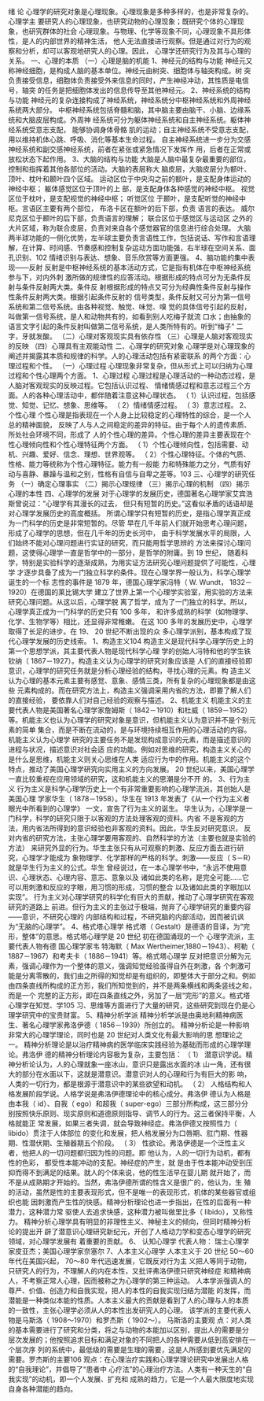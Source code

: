 绪 论
心理学的研究对象是心理现象。心理现象是多种多样的，也是非常复杂的。心理学主
要研究人的心理现象，也研究动物的心理现象；既研究个体的心理现象，也研究群体的社会
心理现象。与物理、化学等现象不同，心理现象不具形体性，是人的内部世界的精神生活，
他人无法直接进行观察。但是通过对行为的观察和分析，却可以客观地研究人的心理。因此，
心理学还研究行为及其与心理的关系。
一、心理的本质
（一）心理是脑的机能
1、神经元的结构与功能
神经元又称神经细胞，是构成人脑的基本单位。神经元由树突、细胞体与轴突构成。树
突负责接受信息，细胞体负责接受外来信息的同时，产生神经冲动，其性质是电信号，轴突
的任务是把细胞体发出的信息传导至其他神经元。
2、神经系统的结构与功能
神经元的复杂连接构成了神经系统，神经系统分中枢神经系统和外周神经系统两大部分。
中枢神经系统包括脊髓和脑，其中脑主要由脑干、小脑、边缘系统和大脑皮层构成。外周神
经系统可分为躯体神经系统和自主神经系统。躯体神经系统受意志支配， 能够协调身体骨骼
肌的运动；自主神经系统不受意志支配，用以维持机体心跳、呼吸、消化等基本生命过程。
自主神经系统进一步分为交感神经系统和副交感神经系统，前者在紧张或紧急情况下发挥作
用，后者在正常或放松状态下起作用。
3、大脑的结构与功能
大脑是人脑中最复杂最重要的部位，控制和指挥着其他各部位的活动。大脑的表层称大
脑皮层，大脑皮层分为额叶、顶叶、枕叶和颞叶四个区域。
运动区位于中央沟之前的额叶，是支配身体运动的神经中枢； 躯体感觉区位于顶叶的上
部，是支配身体各种感觉的神经中枢。 视觉区位于枕叶，是支配视觉的神经中枢； 听觉区位
于颞叶，是支配听觉的神经中枢。言语区主要有两个部位， 布洛卡区在额叶的后下部，负责
语言的表达。 威尔尼克区位于颞叶的后下部，负责语言的理解； 联合区位于感觉区与运动区
之外的大片区域，称为联合皮层，负责对来自各个感觉器官的信息进行综合处理。
大脑两半球功能的一侧化优势，左半球主要负责言语性工作，包括说话、写作和言语理
解，在计算、时间感、节奏感和控制复杂运动方面功能强，右半球在空间关系、面孔识别、102
情绪识别与表达、想象、音乐欣赏等方面更强。
4、脑功能的集中表现——反射
反射是中枢神经系统的基本活动方式，它是指有机体在中枢神经系统参与下，对内外刺
激所做的规律性的应答活动。根据形成的特点可分为无条件反射与条件反射两大类。条件反
射根据形成的特点又可分为经典性条件反射与操作性条件反射两大类。根据引起条件反射的
信号类型，条件反射又可分为第一信号系统和第二信号系统。由各种视觉、触觉、味觉、嗅
觉的具体信号引起的反射，叫做第一信号系统，是人和动物共有的，如看到别人吃梅子就流
口水；由抽象的语言文字引起的条件反射叫做第二信号系统，是人类所特有的。听到“梅子”
二字，牙就发酸。
（二）心理对客观现实具有依存性
（三）心理是人脑对客观现实的反映
（四）心理具有主观能动性
二、心理学的研究对象
心理学是对心理现象的阐述并揭露其本质和规律的科学。人的心理活动包括有紧密联系
的两个方面：心理过程和个性。
（一）心理过程
心理现象非常复杂，但从形式上可以归纳为心理过程和个性心理两个方面。
1、心理过程
心理过程是心理活动的一种动态过程，是人脑对客观现实的反映过程。它包括认识过程、
情绪情感过程和意志过程三个方面。人的各种心理活动中，都伴随着注意这种心理状态。
（ 1）认识过程，包括感觉、知觉、记忆、想象、思维等。
（ 2）情绪情感过程。
（ 3）意志过程。
2、个性心理
个性心理是指表现在一个人身上比较稳定的心理特性的综合，是一个人总的精神面貌，
反映了人与人之间稳定的差异的特征。由于每个人的遗传素质、所处社会环境不同，形成了
人的个性心理的差异。个性心理的差异主要表现在个性心理倾向性和个性心理特征两个方面。
（ 1）个性心理倾向性，包括需要、动机、兴趣、爱好、信念、理想、世界观等。
（ 2）个性心理特征。个体的气质、性格、能力等统称为个性心理特征。能力有一般能
力和特殊能力之分，气质有好动与喜静、暴躁与温和之别，性格有自信与自卑之差等。103
三、心理学的研究任务
（一）确定心理事实
（二）揭示心理规律
（三）揭示心理的机制
（四）揭示心理的本性
四、心理学的发展
对于心理学的发展历史，德国著名心理学家艾宾浩斯曾说过：“心理学有其漫长的过去，
但只有短暂的历史。”这看似矛盾的话语却是对心理学发展历史的高度概括。
所谓心理学只有短暂的历史，是指心理学真正成为一门科学的历史是非常短暂的。尽管
早在几千年前人们就开始思考心理问题，形成了心理学的思想，但在几千年的历史长河中，
由于科学发展水平的局限，人们始终不能对心理问题进行实证的研究，而只能用哲学思辨的
方法来探讨心理问题，这使得心理学一直是哲学中的一部分，是哲学的附庸。到 19 世纪，
随着科学，特别是实验科学的逐渐成熟，为用实证方法研究心理问题提供了可能性，心理学
才逐步具备了成为一门独立科学的条件。现在心理学界一般认为，科学心理学诞生的一个标
志性的事件是 1879 年，德国心理学家冯特（ W. Wundt， 1832－1920）在德国的莱比锡大学
建立了世界上第一个心理学实验室，用实验的方法来研究心理问题。从这以后，心理学脱
离了哲学，成为了一门独立的科学。所以，心理学真正成为一门科学的历史只有 100 多年，
和许多成熟的科学（如物理学、化学、生物学等）相比，还显得非常稚嫩。
在这 100 多年的发展历史中，心理学取得了长足的进步。在 19、 20 世纪不断出现的众
多心理学派别，基本构成了现代心理学发展的历史线索。
1、构造主义104
构造主义是现代科学心理学历史上的第一个思想学派，其主要代表人物是现代科学心理
学的创始人冯特和他的学生铁钦纳（ 1867－1927）。构造主义认为心理学的研究对象应该是
人们的直接经验即意识，心理学的研究任务就是分析心理经验的结构，寻找心理的元素。构
造主义认为心理的基本元素主要有感觉、意象、感情三类，所有复杂的心理现象都是由这些
元素构成的。而在研究方法上，构造主义强调采用内省的方法，即要了解人们的直接经验，
要依靠人们对自己经验的观察与描述。
2、机能主义
机能主义的主要代表人物是美国著名心理学家詹姆斯（ 1842－1910）和杜威（ 1859－1952）
等。机能主义也认为心理学的研究对象是意识，但机能主义认为意识并不是个别元素的简单
集合，而是不断在流动的，是与环境持续相互作用的心理活动的内容。机能主义认为心理学
研究的主要任务不是发现构成意识的元素，而是描述意识的进程与状况，描述意识对社会适
应的功能。例如对思维的研究，构造主义关心的是什么是思维，机能主义则关心思维在人类
适应行为中的作用。机能主义的这个特点，推动了美国心理学研究向实用主义的方向发展。
20 世纪以来，美国心理学一直比较重视在应用领域的研究，这和机能主义的思潮是分不开
的。
3、行为主义
行为主义是科学心理学历史上一个有非常重要影响的心理学流派，其创始人是美国心理
学家华生（ 1878－1958）。华生在 1913 年发表了《从一个行为主义者眼光中所看到的心理学》
一文，宣告了行为主义的诞生。
华生认为，心理学是一门科学，科学的研究只限于以客观的方法处理客观的资料。内省
不是客观的方法，用内省法所得到的意识经验也非客观的资料。因此，华生反对研究意识，
反对内省的研究方法，主张心理学要用客观的、自然科学的方法（主要也就是实验的方法）
来研究外显的行为。华生主张只有从可观察的刺激、反应方面去进行研究，心理学才能成为
象物理学、化学那样的严格的科学。刺激――反应（ S－R）就是华生行为主义的公式。华生
曾经说过，在一本心理学书中，“永远不使用意识、心理状态、心理内容、意志、意象以及
诸如此类的名称，是完全可能……它可以用刺激和反应的字眼，用习惯的形成，习惯的整合
以及诸如此类的字眼加以实现”。
行为主义对心理学研究的科学化有巨大的贡献，推动了心理学研究在客观研究的道路上
前进。但行为主义的主张过于极端，抛弃了心理学研究的重要内容――意识，不研究心理的
内部结构和过程，不研究脑的内部活动，因而被讥讽为“无脑的心理学”。
4、格式塔心理学
格式塔（ Gestalt）是德语的音译，为“完形，整体”的意思。格式塔心理学是 20 世纪
初在德国涌现的一个 心理学流派，主 要代表人物有德 国心理学家韦 特海默（ Max
Wertheimer,1880－1943）、柯勒（ 1887－1967）和考夫卡（ 1886－1941）等。格式塔心理学
反对把意识分解为元素，强调心理作为一个整体的意义，强调知觉经验虽得自外在刺激，各
个刺激可能是分离零散的，我们由之所得的知觉却是有组织的，即整体大于部分之和。例如
由四条直线所构成的正方形，我们所知觉到的，并不是两条横线和两条竖线之和，而是一个
完整的正方形，即在四条直线之外，另加了一层“完形”的意义。格式塔心理学在知觉、学105
习、思维等方面进行了大量的研究，这些研究到现在仍是心理学研究中的宝贵财富。
5、精神分析学派
精神分析学派是由奥地利精神病医生、著名心理学家弗洛伊德（ 1856－1939）所创立的。
精神分析论是一种影响非常大的心理学理论，同时也是 20 世纪对人类文化有最大影响的思
想理论之一。
精神分析理论是以治疗精神病的医学临床实践经验为基础而形成的心理学理论。弗洛伊
德的精神分析理论内容极为复杂，主要包括：
（ 1） 潜意识学说。精神分析论认为，人的心理就象一座冰山，意识只是露出水面的冰
山一角，还有很大的部分在水面以下，这就是潜意识。潜意识对人的心理和行为有巨大的影
响，人类的一切行为，都是根源于潜意识中的某些欲望和动机。
（ 2） 人格结构和人格发展阶段学说。人格学说是弗洛伊德理论中的核心成分。弗洛伊
德认为人格是由本我（ id）、自我（ ego）和超我（ super-ego）三部分所构成，这三部分分
别按照快乐原则、现实原则和道德原则指导、调节人的行为。这三者保持平衡，人格就能正
常发展，如果三者失调，就会导致神经症。弗洛伊德又按照性力（ libido）贯注于人体部位
的变化和发展，把人格发展分为口唇期、肛门期、性器期、性潜伏期、生殖器期五个阶段。
（ 3） 性欲论。弗洛伊德是一个泛性主义者，他把人的一切问题都归因为性的问题。即
他认为，人的一切行为动机，都有性的色彩， 都受性本能冲动的支配。神经症的产生，就
是由于性本能冲动受到压抑而得不到满足的结果。就人的个体来说，他的性生活早在婴儿期
就开始了，而不是从成熟期才开始的。当然，弗洛伊德所谓的性含义是很广的，他认为，生
殖的活动，虽然是性的主要表现形式，但不是唯一的表现形式，机体的某些器官或组织也能
因刺激而产生性的快感。精神分析理论也进一步指出，在性的后面有一种潜力，这种潜力常
驱使人去追求快感，这种潜力被叫做里比多（ libido），又称性力。
精神分析心理学具有明显的非理性主义、神秘主义的倾向，但同时精神分析论的提出开
辟了潜意识心理研究新纪元，开创了人格动力学和变态心理学的研究领域，对心理学发展有
着重要的贡献。
6、 认知心理学
代表人物： 瑞士心理学家皮亚杰；美国心理学家奈塞尔
7、人本主义心理学
人本主义于 20 世纪 50～60 年代在美国兴起， 70～80 年代迅速发展，它既反对行为主
义把人等同于动物，只研究人的行为，不理解人的内在本性，又批评弗洛伊德只研究神经症
和精神病人，不考察正常人心理，因而被称之为心理学的第三种运动。
人本学派强调人的尊严、价值、创造力和自我实现，把人的本性的自我实现归结为潜能
的发挥，而潜能是一种类似本能的性质。人本主义最大的贡献是看到了人的心理与人的本质
的一致性，主张心理学必须从人的本性出发研究人的心理。
该学派的主要代表人物是马斯洛（ 1908～1970）和罗杰斯（ 1902～）。 马斯洛的主要观
点：对人类的基本需要进行了研究和分类，将之与动物的本能加以区别，提出人的需要是分
层次发展的；他按照追求目标和满足对象的不同把人的各种需要从低到高安排在一个层次序
列的系统中，最低级的需要是生理的需要，这是人所感到要优先满足的需要。罗杰斯的主要106
观点：在心理治疗实践和心理学理论研究中发展出人格的“自我理论”，并倡导了“患者中
心疗法”的心理治疗方法。人类有一种天生的“自我实现”的动机，即一个人发展、扩充和
成熟的趋力，它是一个人最大限度地实现自身各种潜能的趋向。